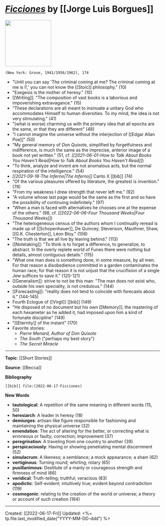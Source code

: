 
# [*Ficciones*](https://groveatlantic.com/book/ficciones/) by [[Jorge Luis Borgues]]

<img src="https://groveatlantic.com/core/wp-content/uploads/2017/04/ficciones-340x509.jpg" width=150>

`(New York: Grove, 1941/1956/1962), 174`

- "Until you can say 'The criminal coming at me? The criminal coming at me is I!,' you can not know the [[Stoic]] philosophy." (10)
- "Exegesis is the mother of heresy." (10)
- [[Writing]]: "The composition of vast books is a laborious and impoverishing extravagance." (15)
- "These declarations are all meant to insinuate a unitary God who accommodates Himself to human diversities. To my mind, the idea is not very stimulating." (41)
- "(what is worse) charming us with the primary idea that all epochs are the same, or that they are different" (48)
- "I cannot imagine the universe without the interjection of [[Edgar Allan Poe]]" (50)
- "My general memory of *Don Quixote*, simplified by forgetfulness and indifference, is much the same as the imprecise, anterior image of a book not yet written." (51, cf. *[[2021-06-01-How to Talk About Books You Haven't Read|How to Talk About Books You Haven't Read]]*)
- "To think, analyze and invent are not anomalous acts, but the normal respiration of the intelligence." (54)
- *[[2021-09-16-The Inferno|The Inferno]]* Canto X [[bib]] (74)
- "Of the various pleasures offered by literature, the greatest is invention." (78)
- "From my weakness I drew strength that never left me." (92)
- "A volume whose last page would be the same as the first and so have the possibility of continuing indefinitely." (97)
- "When a man is faced with alternatives he chooses one at the expense of the others." (98, cf. *[[2022-06-06-Four Thousand Weeks|Four Thousand Weeks]]*)
- "The heterogeneous census of the authors whom I continually reread is made up of [[Schopenhauer]], De Quincey, Stevenson, Mauthner, Shaw, [[G.K. Chesterton]], Léon Bloy." (106)
- "The truth is that we all live by leaving behind." (113)
- [[Notetaking]]: "To think is to forget a difference, to generalize, to abstract. In the overly replete world of Funes there were nothing but details, almost contiguous details." (115)
- "What one man does is something done, in some measure, by all men. For that reason a disobedience committed in a garden contaminates the human race; for that reason it is not unjust that the crucifixion of a single Jew suffices to save it." (120-121)
- [[Generalism]]: strive to not be this man: "The man does not exist who, outside his own speciality, is not credulous." (144)
- [[Forecasting]]: "reality does not tend to coincide with forecasts about it." (144-145)
- Fourth Eclogue of [[Virgil]] [[bib]] (149)
- "He disposed of no document but his own [[Memory]]; the mastering of each hexameter as he added it, had imposed upon him a kind of fortunate discipline" (149)
- "[[Eternity]] of the instant" (170)
- Favorite stories:
	- *Pierre Menard, Author of Don Quixote* 
	- *The South* ("perhaps my best story")
	- *The Secret Miracle*


--- 
**Topic**: [[Short Stories]]

**Source**: [[Becca]]

**Bibliography**

```query
[[bib]] file:(2022-06-17-Ficciones)
```
 

**New Words**

- **tautological**: A repetition of the same meaning in different words (15, 50)
- **heresiarch**: A leader in heresy (18)
- **demiurges**: artisan-like figure responsible for fashioning and maintaining the physical universe (32)
- **emendation**: The act of altering for the better, or correcting what is erroneous or faulty; correction; improvement (37)
- **peregrination**: A traveling from one country to another (39)
- **perspicaciously**: Having or showing penetrating mental discernment (52)
- **simulacrum**: A likeness; a semblance; a mock appearance; a sham (62)
- **vertiginous**: Turning round; whirling; rotary (65)
- **pusillanimous**: Destitute of a manly or courageous strength and firmness of mind (66)
- **veridical**: Truth-telling; truthful; veracious (83)
- **apodictic**: Self-evident; intuitively true; evident beyond contradiction (119)
- **cosmogonic**: relating to the creation of the world or universe; a theory or account of such creation (164)

---
Created: [[2022-06-17-Fri]]
Updated: <%+ tp.file.last_modified_date("YYYY-MM-DD-ddd") %>
